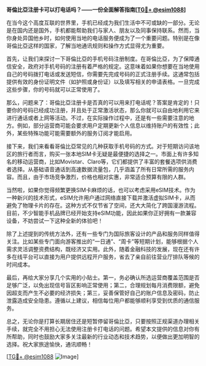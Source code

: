 **哥倫比亞注册卡可以打电话吗？——一份全面解答指南[[TG💪+ @esim1088](https://t.me/s/esim1088)]**

在当今这个高度互联的世界里，手机已经成为我们生活中不可或缺的一部分。无论是在国内还是国外，手机都能帮助我们与家人、朋友以及同事保持联系。然而，当你身处异国他乡时，如何使用当地的电话服务便成为了一个重要问题。特别是在像哥倫比亞这样的国家，了解当地通讯规则和操作方式显得尤为重要。

首先，让我们来探讨一下哥倫比亞的手机号码注册制度。在哥倫比亞，为了保障通信安全，政府对手机号码的注册有着严格的规定。这意味着如果你想要在当地使用自己的号码拨打电话或发送短信，你需要先完成号码的正式注册手续。这通常包括提供有效的身份证明文件（如护照或身份证）以及填写相关的申请表格。一旦完成这些步骤，你的号码就可以正常使用了。

那么，问题来了：哥倫比亞注册卡是否真的可以用来打电话呢？答案是肯定的！只要你的号码已经成功注册，并且处于正常激活状态，那么你就可以自由地利用它来进行通话或者上网等活动。不过，在实际操作过程中，还是有一些需要注意的地方。例如，部分运营商可能会要求用户定期更新个人信息以维持账户的有效性；此外，某些特殊功能可能需要额外的服务订阅才能启用。

接下来，我们来看看哥倫比亞常见的几种获取手机号码的方式。对于短期访问该地区的旅行者而言，购买一张本地SIM卡无疑是最便捷的选择之一。市面上有许多知名的移动运营商，比如Movistar、Claro等，它们都提供了丰富的套餐选项供消费者选择。从基础语音通话到高速数据流量包，几乎涵盖了所有日常所需的服务内容。而且，由于市场竞争激烈，价格也相对实惠，非常适合预算有限的人群。

当然啦，如果你觉得频繁更换SIM卡麻烦的话，也可以考虑采用eSIM技术。作为一种新兴的技术形式，eSIM允许用户通过网络直接下载并激活虚拟SIM卡，从而避免了物理卡片的存在。这种方式不仅节省了空间，还大大简化了跨国漫游流程。目前，不少智能手机品牌已经开始支持eSIM功能，因此如果你正好拥有一款兼容设备，不妨尝试一下这种全新的体验吧！

除了上述提到的传统方法外，还有一些专门为国际旅客设计的产品和服务同样值得关注。比如某些专门面向游客推出的“一日通”、“周卡”等短期计划，能够根据个人需求灵活调整资费结构，既经济又实用。此外，随着金融科技的发展，现在还有许多在线平台可以直接为用户提供远程开户服务，省去了亲自前往营业厅排队等候的时间成本。

最后，再给大家分享几个实用的小贴士。第一，务必确认所选运营商覆盖范围是否足够广泛，以免出现信号盲区影响正常使用；第二，合理规划每月消费限额，避免因超支而产生不必要的经济损失；第三，妥善保管好自己的账户信息及密码，防止泄露造成安全隐患。遵循以上建议，相信每位用户都能够顺利享受到优质的通信服务。

总之，无论你是打算长期居住还是短暂停留哥倫比亞，只要按照正规渠道办理相关手续，就完全不用担心无法使用注册卡打电话的问题。希望本文提供的信息对你有所帮助，同时也鼓励大家多关注最新的行业动态和技术趋势，以便做出更加明智的选择。祝大家旅途愉快，通讯顺畅！

[[TG💪+ @esim1088](https://t.me/s/esim1088) ![Image](https://i.postimg.cc/4NQfJmqS/Snipaste-2025-05-13-00-14-12.png)]